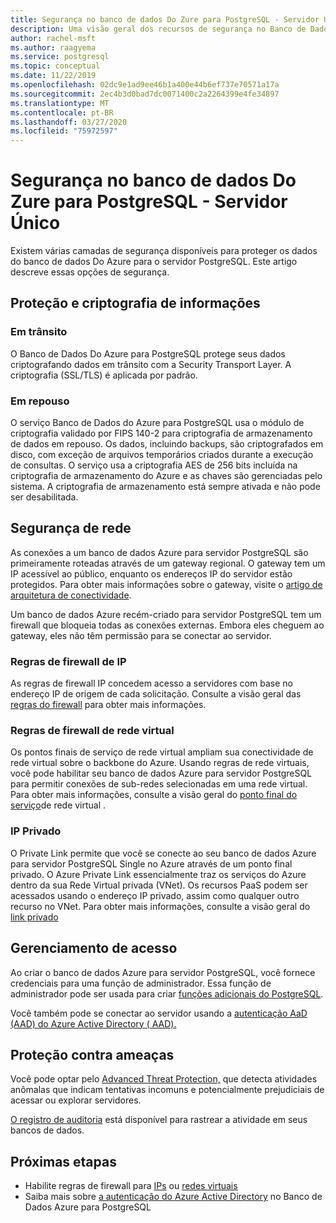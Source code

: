 ```yaml
---
title: Segurança no banco de dados Do Zure para PostgreSQL - Servidor Único
description: Uma visão geral dos recursos de segurança no Banco de Dados Azure para PostgreSQL - Single Server.
author: rachel-msft
ms.author: raagyema
ms.service: postgresql
ms.topic: conceptual
ms.date: 11/22/2019
ms.openlocfilehash: 02dc9e1ad9ee46b1a400e44b6ef737e70571a17a
ms.sourcegitcommit: 2ec4b3d0bad7dc0071400c2a2264399e4fe34897
ms.translationtype: MT
ms.contentlocale: pt-BR
ms.lasthandoff: 03/27/2020
ms.locfileid: "75972597"
---
```

# <a name="security-in-azure-database-for-postgresql---single-server"></a>Segurança no banco de dados Do Zure para PostgreSQL - Servidor Único

Existem várias camadas de segurança disponíveis para proteger os dados do banco de dados Do Azure para o servidor PostgreSQL. Este artigo descreve essas opções de segurança.

## <a name="information-protection-and-encryption"></a>Proteção e criptografia de informações

### <a name="in-transit"></a>Em trânsito
O Banco de Dados Do Azure para PostgreSQL protege seus dados criptografando dados em trânsito com a Security Transport Layer. A criptografia (SSL/TLS) é aplicada por padrão.

### <a name="at-rest"></a>Em repouso
O serviço Banco de Dados do Azure para PostgreSQL usa o módulo de criptografia validado por FIPS 140-2 para criptografia de armazenamento de dados em repouso. Os dados, incluindo backups, são criptografados em disco, com exceção de arquivos temporários criados durante a execução de consultas. O serviço usa a criptografia AES de 256 bits incluída na criptografia de armazenamento do Azure e as chaves são gerenciadas pelo sistema. A criptografia de armazenamento está sempre ativada e não pode ser desabilitada.


## <a name="network-security"></a>Segurança de rede
As conexões a um banco de dados Azure para servidor PostgreSQL são primeiramente roteadas através de um gateway regional. O gateway tem um IP acessível ao público, enquanto os endereços IP do servidor estão protegidos. Para obter mais informações sobre o gateway, visite o [artigo de arquitetura de conectividade](concepts-connectivity-architecture.md).  

Um banco de dados Azure recém-criado para servidor PostgreSQL tem um firewall que bloqueia todas as conexões externas. Embora eles cheguem ao gateway, eles não têm permissão para se conectar ao servidor. 

### <a name="ip-firewall-rules"></a>Regras de firewall de IP
As regras de firewall IP concedem acesso a servidores com base no endereço IP de origem de cada solicitação. Consulte a visão geral das [regras do firewall](concepts-firewall-rules.md) para obter mais informações.

### <a name="virtual-network-firewall-rules"></a>Regras de firewall de rede virtual
Os pontos finais de serviço de rede virtual ampliam sua conectividade de rede virtual sobre o backbone do Azure. Usando regras de rede virtuais, você pode habilitar seu banco de dados Azure para servidor PostgreSQL para permitir conexões de sub-redes selecionadas em uma rede virtual. Para obter mais informações, consulte a visão geral do [ponto final do serviço](concepts-data-access-and-security-vnet.md)de rede virtual .

### <a name="private-ip"></a>IP Privado
O Private Link permite que você se conecte ao seu banco de dados Azure para servidor PostgreSQL Single no Azure através de um ponto final privado. O Azure Private Link essencialmente traz os serviços do Azure dentro da sua Rede Virtual privada (VNet). Os recursos PaaS podem ser acessados usando o endereço IP privado, assim como qualquer outro recurso no VNet. Para obter mais informações, consulte a visão geral do [link privado](concepts-data-access-and-security-private-link.md)


## <a name="access-management"></a>Gerenciamento de acesso

Ao criar o banco de dados Azure para servidor PostgreSQL, você fornece credenciais para uma função de administrador. Essa função de administrador pode ser usada para criar [funções adicionais do PostgreSQL](https://www.postgresql.org/docs/current/user-manag.html).

Você também pode se conectar ao servidor usando a [autenticação AaD (AAD) do Azure Active Directory ( AAD).](concepts-aad-authentication.md)


## <a name="threat-protection"></a>Proteção contra ameaças

Você pode optar pelo [Advanced Threat Protection,](concepts-data-access-and-security-threat-protection.md) que detecta atividades anômalas que indicam tentativas incomuns e potencialmente prejudiciais de acessar ou explorar servidores.

[O registro de auditoria](concepts-audit.md) está disponível para rastrear a atividade em seus bancos de dados. 


## <a name="next-steps"></a>Próximas etapas
- Habilite regras de firewall para [IPs](concepts-firewall-rules.md) ou [redes virtuais](concepts-data-access-and-security-vnet.md)
- Saiba mais sobre [a autenticação do Azure Active Directory](concepts-aad-authentication.md) no Banco de Dados Azure para PostgreSQL
